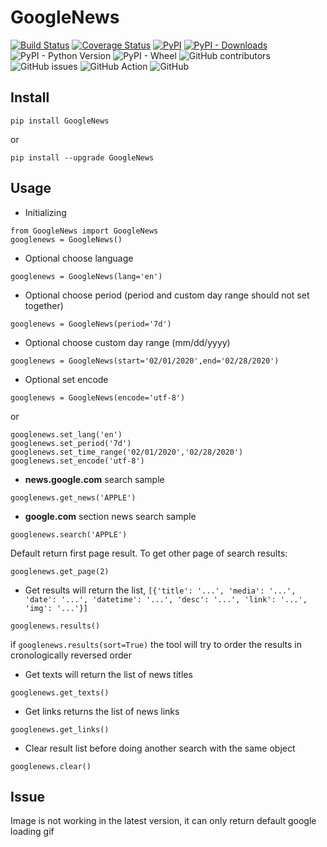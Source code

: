 # GoogleNews

[![Build Status](https://travis-ci.com/Iceloof/GoogleNews.svg)](https://travis-ci.com/Iceloof/GoogleNews)
[![Coverage Status](https://coveralls.io/repos/github/Iceloof/GoogleNews/badge.svg)](https://coveralls.io/github/Iceloof/GoogleNews)
[![PyPI](https://img.shields.io/pypi/v/GoogleNews)](https://pypi.org/project/GoogleNews/)
[![PyPI - Downloads](https://img.shields.io/pypi/dm/GoogleNews)](https://pypistats.org/packages/googlenews)
![PyPI - Python Version](https://img.shields.io/pypi/pyversions/GoogleNews)
![PyPI - Wheel](https://img.shields.io/pypi/wheel/GoogleNews)
![GitHub contributors](https://img.shields.io/github/contributors/Iceloof/GoogleNews)
![GitHub issues](https://img.shields.io/github/issues-raw/Iceloof/GoogleNews)
![GitHub Action](https://github.com/Iceloof/GoogleNews/workflows/GitHub%20Action/badge.svg)
![GitHub](https://img.shields.io/github/license/Iceloof/GoogleNews)

## Install
```
pip install GoogleNews
```
or
```
pip install --upgrade GoogleNews
```
## Usage
- Initializing
```
from GoogleNews import GoogleNews
googlenews = GoogleNews()
```
- Optional choose language
```
googlenews = GoogleNews(lang='en')
```
- Optional choose period (period and custom day range should not set together)
```
googlenews = GoogleNews(period='7d')
```
- Optional choose custom day range (mm/dd/yyyy)
```
googlenews = GoogleNews(start='02/01/2020',end='02/28/2020')
```
- Optional set encode
```
googlenews = GoogleNews(encode='utf-8')
```
or
```
googlenews.set_lang('en')
googlenews.set_period('7d')
googlenews.set_time_range('02/01/2020','02/28/2020')
googlenews.set_encode('utf-8')
```
- **news.google.com** search sample
```
googlenews.get_news('APPLE')
```
- **google.com** section news search sample
```
googlenews.search('APPLE')
```

Default return first page result. To get other page of search results:

```
googlenews.get_page(2)
```
- Get results will return the list, `[{'title': '...', 'media': '...', 'date': '...', 'datetime': '...', 'desc': '...', 'link': '...', 'img': '...'}]`
```
googlenews.results()
```
if `googlenews.results(sort=True)` the tool will try to order the results in cronologically reversed order

- Get texts will return the list of news titles
```
googlenews.get_texts()
```
- Get links returns the list of news links
```
googlenews.get_links()
```
- Clear result list before doing another search with the same object
```
googlenews.clear()
```
## Issue
Image is not working in the latest version, it can only return default google loading gif
